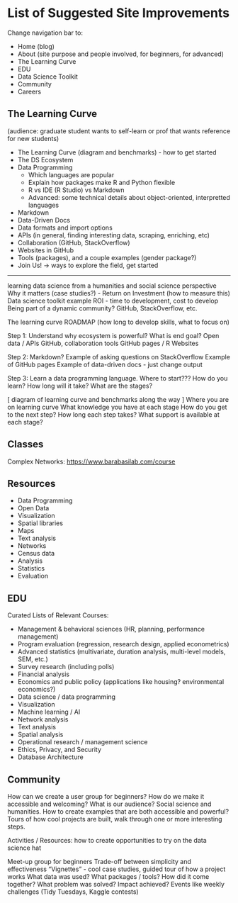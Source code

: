 # List of Suggested Site Improvements



Change navigation bar to:

* Home (blog) 
* About (site purpose and people involved, for beginners, for advanced)
* The Learning Curve 
* EDU  
* Data Science Toolkit
* Community 
* Careers 




## The Learning Curve

(audience: graduate student wants to self-learn or prof that wants reference for new students)

* The Learning Curve (diagram and benchmarks) - how to get started
* The DS Ecosystem
* Data Programming
  * Which languages are popular
  * Explain how packages make R and Python flexible
  * R vs IDE (R Studio) vs Markdown
  * Advanced: some technical details about object-oriented, interpretted languages
* Markdown
* Data-Driven Docs
* Data formats and import options
* APIs (in general, finding interesting data, scraping, enriching, etc)
* Collaboration (GitHub, StackOverflow)
* Websites in GitHub
* Tools (packages), and a couple examples (gender package?)
* Join Us!  → ways to explore the field, get started

-------  

learning data science from a humanities and social science perspective
Why it matters (case studies?) - Return on Investment (how to measure this)
Data science toolkit example
ROI - time to development, cost to develop
Being part of a dynamic community? GitHub, StackOverflow, etc.


The learning curve ROADMAP (how long to develop skills, what to focus on)


Step 1: Understand why ecosystem is powerful? What is end goal? 
Open data / APIs
GitHub, collaboration tools
GitHub pages / R Websites


Step 2: Markdown? 
Example of asking questions on StackOverflow
Example of GitHub pages
Example of data-driven docs - just change output


Step 3: Learn a data programming language. Where to start???
How do you learn?
How long will it take? 
What are the stages? 


[ diagram of learning curve and benchmarks along the way ]
Where you are on learning curve
What knowledge you have at each stage
How do you get to the next step? 
How long each step takes? 
What support is available at each stage?


## Classes

Complex Networks: https://www.barabasilab.com/course 

## Resources

* Data Programming 
* Open Data
* Visualization
* Spatial libraries
* Maps
* Text analysis
* Networks
* Census data
* Analysis
* Statistics
* Evaluation


## EDU

Curated Lists of Relevant Courses:

* Management & behavioral sciences (HR, planning, performance management)
* Program evaluation (regression, research design, applied econometrics)
* Advanced statistics (multivariate, duration analysis, multi-level models, SEM, etc.)
* Survey research (including polls)
* Financial analysis
* Economics and public policy (applications like housing? environmental economics?)
* Data science / data programming
* Visualization
* Machine learning / AI
* Network analysis
* Text analysis
* Spatial analysis
* Operational research / management science
* Ethics, Privacy, and Security 
* Database Architecture


## Community

How can we create a user group for beginners? 
How do we make it accessible and welcoming? 
What is our audience? Social science and humanities. 
How to create examples that are both accessible and powerful? Tours of how cool projects are built, walk through one or more interesting steps. 

Activities / Resources: how to create opportunities to try on the data science hat 

Meet-up group for beginners
Trade-off between simplicity and effectiveness
“Vignettes” - cool case studies, guided tour of how a project works
What data was used?
What packages / tools? 
How did it come together? 
What problem was solved? Impact achieved? 
Events like weekly challenges (Tidy Tuesdays, Kaggle contests)
